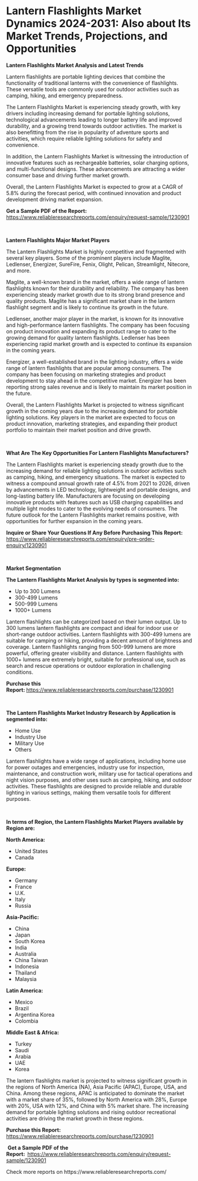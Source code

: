 <p><h1>Lantern Flashlights Market Dynamics 2024-2031: Also about Its Market Trends, Projections, and Opportunities</h1></p><p><strong>Lantern Flashlights Market Analysis and Latest Trends</strong></p>
<p><p>Lantern flashlights are portable lighting devices that combine the functionality of traditional lanterns with the convenience of flashlights. These versatile tools are commonly used for outdoor activities such as camping, hiking, and emergency preparedness.</p><p>The Lantern Flashlights Market is experiencing steady growth, with key drivers including increasing demand for portable lighting solutions, technological advancements leading to longer battery life and improved durability, and a growing trend towards outdoor activities. The market is also benefitting from the rise in popularity of adventure sports and activities, which require reliable lighting solutions for safety and convenience.</p><p>In addition, the Lantern Flashlights Market is witnessing the introduction of innovative features such as rechargeable batteries, solar charging options, and multi-functional designs. These advancements are attracting a wider consumer base and driving further market growth.</p><p>Overall, the Lantern Flashlights Market is expected to grow at a CAGR of 5.8% during the forecast period, with continued innovation and product development driving market expansion.</p></p>
<p><strong>Get a Sample PDF of the Report:&nbsp;</strong> <a href="https://www.reliableresearchreports.com/enquiry/request-sample/1230901">https://www.reliableresearchreports.com/enquiry/request-sample/1230901</a></p>
<p>&nbsp;</p>
<p><strong>Lantern Flashlights Major Market Players</strong></p>
<p><p>The Lantern Flashlights Market is highly competitive and fragmented with several key players. Some of the prominent players include Maglite, Ledlenser, Energizer, SureFire, Fenix, Olight, Pelican, Streamlight, Nitecore, and more. </p><p>Maglite, a well-known brand in the market, offers a wide range of lantern flashlights known for their durability and reliability. The company has been experiencing steady market growth due to its strong brand presence and quality products. Maglite has a significant market share in the lantern flashlight segment and is likely to continue its growth in the future.</p><p>Ledlenser, another major player in the market, is known for its innovative and high-performance lantern flashlights. The company has been focusing on product innovation and expanding its product range to cater to the growing demand for quality lantern flashlights. Ledlenser has been experiencing rapid market growth and is expected to continue its expansion in the coming years.</p><p>Energizer, a well-established brand in the lighting industry, offers a wide range of lantern flashlights that are popular among consumers. The company has been focusing on marketing strategies and product development to stay ahead in the competitive market. Energizer has been reporting strong sales revenue and is likely to maintain its market position in the future.</p><p>Overall, the Lantern Flashlights Market is projected to witness significant growth in the coming years due to the increasing demand for portable lighting solutions. Key players in the market are expected to focus on product innovation, marketing strategies, and expanding their product portfolio to maintain their market position and drive growth.</p></p>
<p>&nbsp;</p>
<p><strong>What Are The Key Opportunities For Lantern Flashlights Manufacturers?</strong></p>
<p><p>The Lantern Flashlights market is experiencing steady growth due to the increasing demand for reliable lighting solutions in outdoor activities such as camping, hiking, and emergency situations. The market is expected to witness a compound annual growth rate of 4.5% from 2021 to 2026, driven by advancements in LED technology, lightweight and portable designs, and long-lasting battery life. Manufacturers are focusing on developing innovative products with features such as USB charging capabilities and multiple light modes to cater to the evolving needs of consumers. The future outlook for the Lantern Flashlights market remains positive, with opportunities for further expansion in the coming years.</p></p>
<p><strong>Inquire or Share Your Questions If Any Before Purchasing This Report:</strong> <a href="https://www.reliableresearchreports.com/enquiry/pre-order-enquiry/1230901">https://www.reliableresearchreports.com/enquiry/pre-order-enquiry/1230901</a></p>
<p>&nbsp;</p>
<p><strong>Market Segmentation</strong></p>
<p><strong>The Lantern Flashlights Market Analysis by types is segmented into:</strong></p>
<p><ul><li>Up to 300 Lumens</li><li>300-499 Lumens</li><li>500-999 Lumens</li><li>1000+ Lumens</li></ul></p>
<p><p>Lantern flashlights can be categorized based on their lumen output. Up to 300 lumens lantern flashlights are compact and ideal for indoor use or short-range outdoor activities. Lantern flashlights with 300-499 lumens are suitable for camping or hiking, providing a decent amount of brightness and coverage. Lantern flashlights ranging from 500-999 lumens are more powerful, offering greater visibility and distance. Lantern flashlights with 1000+ lumens are extremely bright, suitable for professional use, such as search and rescue operations or outdoor exploration in challenging conditions.</p></p>
<p><strong>Purchase this Report:&nbsp;</strong><a href="https://www.reliableresearchreports.com/purchase/1230901">https://www.reliableresearchreports.com/purchase/1230901</a></p>
<p>&nbsp;</p>
<p><strong>The Lantern Flashlights Market Industry Research by Application is segmented into:</strong></p>
<p><ul><li>Home Use</li><li>Industry Use</li><li>Military Use</li><li>Others</li></ul></p>
<p><p>Lantern flashlights have a wide range of applications, including home use for power outages and emergencies, industry use for inspection, maintenance, and construction work, military use for tactical operations and night vision purposes, and other uses such as camping, hiking, and outdoor activities. These flashlights are designed to provide reliable and durable lighting in various settings, making them versatile tools for different purposes.</p></p>
<p>&nbsp;</p>
<p><strong>In terms of Region, the Lantern Flashlights Market Players available by Region are:</strong></p>
<p>
    <p> <strong> North America: </strong>
        <ul>
            <li>United States</li>
            <li>Canada</li>
        </ul>
        </p> 
    <p> <strong> Europe: </strong>
        <ul>
            <li>Germany</li>
            <li>France</li>
            <li>U.K.</li>
            <li>Italy</li>
            <li>Russia</li>
        </ul>
        </p> 
    <p> <strong> Asia-Pacific: </strong>
        <ul>
            <li>China</li>
            <li>Japan</li>
            <li>South Korea</li>
            <li>India</li>
            <li>Australia</li>
            <li>China Taiwan</li>
            <li>Indonesia</li>
            <li>Thailand</li>
            <li>Malaysia</li>
        </ul>
        </p> 
    <p> <strong> Latin America: </strong>
        <ul>
            <li>Mexico</li>
            <li>Brazil</li>
            <li>Argentina Korea</li>
            <li>Colombia</li>
        </ul>
        </p> 
    <p> <strong> Middle East & Africa: </strong>
        <ul>
            <li>Turkey</li>
            <li>Saudi</li>
            <li>Arabia</li>
            <li>UAE</li>
            <li>Korea</li>
        </ul>
    </p>
    </p>
<p><p>The lantern flashlights market is projected to witness significant growth in the regions of North America (NA), Asia Pacific (APAC), Europe, USA, and China. Among these regions, APAC is anticipated to dominate the market with a market share of 35%, followed by North America with 28%, Europe with 20%, USA with 12%, and China with 5% market share. The increasing demand for portable lighting solutions and rising outdoor recreational activities are driving the market growth in these regions.</p></p>
<p><strong>Purchase this Report: </strong><a href="https://www.reliableresearchreports.com/purchase/1230901">https://www.reliableresearchreports.com/purchase/1230901</a></p>
<p>&nbsp;<strong>Get a Sample PDF of the Report:&nbsp;&nbsp;</strong><a href="https://www.reliableresearchreports.com/enquiry/request-sample/1230901">https://www.reliableresearchreports.com/enquiry/request-sample/1230901</a></p>
<p><strong></strong></p>
<p>Check more reports on https://www.reliableresearchreports.com/</p>